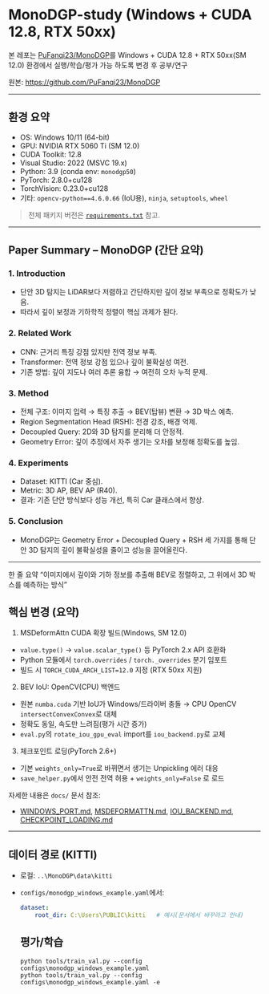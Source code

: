 # MonoDGP-study (Windows + CUDA 12.8, RTX 50xx)

본 레포는 [PuFanqi23/MonoDGP](https://github.com/PuFanqi23/MonoDGP)를 Windows + CUDA 12.8 + RTX 50xx(SM 12.0) 환경에서  실행/학습/평가 가능 하도록 변경 후 공부/연구

원본: https://github.com/PuFanqi23/MonoDGP
 

---

## 환경 요약

- OS: Windows 10/11 (64-bit)
- GPU: NVIDIA  RTX 5060 Ti (SM 12.0) 
- CUDA Toolkit:  12.8 
- Visual Studio:  2022 (MSVC 19.x) 
- Python:  3.9  (conda env: `monodgp50`)
- PyTorch:  2.8.0+cu128 
- TorchVision:  0.23.0+cu128 
- 기타: `opencv-python==4.6.0.66` (IoU용), `ninja`, `setuptools`, `wheel`

> 전체 패키지 버전은 [`requirements.txt`](./requirements.txt) 참고.

---

## Paper Summary – MonoDGP (간단 요약)

### 1. Introduction
- 단안 3D 탐지는 LiDAR보다 저렴하고 간단하지만 깊이 정보 부족으로 정확도가 낮음.  
- 따라서 깊이 보정과 기하학적 정렬이 핵심 과제가 된다.

### 2. Related Work
- CNN: 근거리 특징 강점 있지만 전역 정보 부족.  
- Transformer: 전역 정보 강점 있으나 깊이 불확실성 여전.  
- 기존 방법: 깊이 지도나 여러 추론 융합 → 여전히 오차 누적 문제.

### 3. Method
- 전체 구조: 이미지 입력 → 특징 추출 → BEV(탑뷰) 변환 → 3D 박스 예측.  
- Region Segmentation Head (RSH): 전경 강조, 배경 억제.  
- Decoupled Query: 2D와 3D 탐지를 분리해 더 안정적.  
- Geometry Error: 깊이 추정에서 자주 생기는 오차를 보정해 정확도를 높임.

### 4. Experiments
- Dataset: KITTI (Car 중심).  
- Metric: 3D AP, BEV AP (R40).  
- 결과: 기존 단안 방식보다 성능 개선, 특히 Car 클래스에서 향상.

### 5. Conclusion
- MonoDGP는 Geometry Error + Decoupled Query + RSH 세 가지를 통해 단안 3D 탐지의 깊이 불확실성을 줄이고 성능을 끌어올린다.

---

한 줄 요약
“이미지에서 깊이와 기하 정보를 추출해 BEV로 정렬하고, 그 위에서 3D 박스를 예측하는 방식”

## 핵심 변경 (요약)

1)  MSDeformAttn CUDA 확장 빌드(Windows, SM 12.0)   
   - `value.type()` → `value.scalar_type()` 등  PyTorch 2.x API  호환화  
   - Python 모듈에서 `torch.overrides` / `torch._overrides`  분기 임포트   
   - 빌드 시 `TORCH_CUDA_ARCH_LIST=12.0` 지정 (RTX 50xx 지원)

2)  BEV IoU: OpenCV(CPU) 백엔드   
   - 원본 `numba.cuda` 기반 IoU가 Windows/드라이버 충돌 →  CPU OpenCV `intersectConvexConvex`로 대체   
   - 정확도 동일, 속도만 느려짐(평가 시간 증가)  
   - `eval.py`의 `rotate_iou_gpu_eval` import를 `iou_backend.py`로  교체 

3)  체크포인트 로딩(PyTorch 2.6+)   
   - 기본 `weights_only=True`로 바뀌면서 생기는 Unpickling 에러 대응  
   - `save_helper.py`에서  안전 전역 허용 + `weights_only=False` 로 로드

자세한 내용은 `docs/` 문서 참조:
- [WINDOWS_PORT.md](./docs/WINDOWS_PORT.md), [MSDEFORMATTN.md](./docs/MSDEFORMATTN.md), [IOU_BACKEND.md](./docs/IOU_BACKEND.md), [CHECKPOINT_LOADING.md](./docs/CHECKPOINT_LOADING.md)

---

## 데이터 경로 (KITTI)

- 로컬: `..\MonoDGP\data\kitti`  
- `configs/monodgp_windows_example.yaml`에서:
  ```yaml
  dataset:
      root_dir: C:\Users\PUBLIC\kitti   # 예시(문서에서 바꾸라고 안내)

  ```

  ## 평가/학습

  ```
  python tools/train_val.py --config configs\monodgp_windows_example.yaml
  python tools/train_val.py --config configs\monodgp_windows_example.yaml -e
  ```

